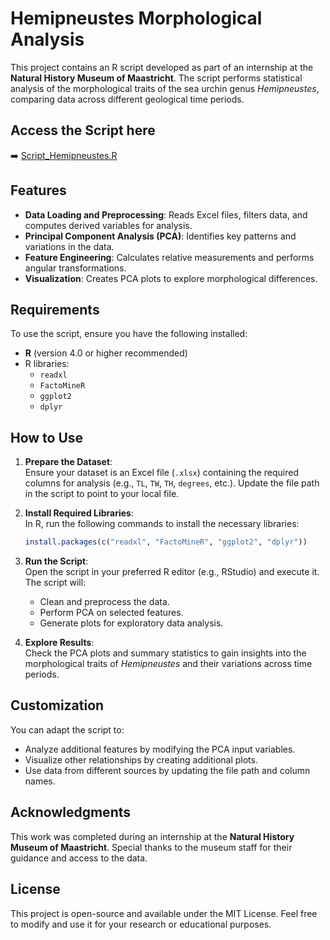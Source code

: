 
# Hemipneustes Morphological Analysis

This project contains an R script developed as part of an internship at the **Natural History Museum of Maastricht**. The script performs statistical analysis of the morphological traits of the sea urchin genus *Hemipneustes*, comparing data across different geological time periods.

## Access the Script here
➡️ [Script_Hemipneustes.R](./Script_Hemipneustes.R)

## Features
- **Data Loading and Preprocessing**: Reads Excel files, filters data, and computes derived variables for analysis.
- **Principal Component Analysis (PCA)**: Identifies key patterns and variations in the data.
- **Feature Engineering**: Calculates relative measurements and performs angular transformations.
- **Visualization**: Creates PCA plots to explore morphological differences.

## Requirements
To use the script, ensure you have the following installed:
- **R** (version 4.0 or higher recommended)
- R libraries:
  - `readxl`
  - `FactoMineR`
  - `ggplot2`
  - `dplyr`

## How to Use
1. **Prepare the Dataset**:  
   Ensure your dataset is an Excel file (`.xlsx`) containing the required columns for analysis (e.g., `TL`, `TW`, `TH`, `degrees`, etc.). Update the file path in the script to point to your local file.

2. **Install Required Libraries**:  
   In R, run the following commands to install the necessary libraries:
   ```R
   install.packages(c("readxl", "FactoMineR", "ggplot2", "dplyr"))
   ```

3. **Run the Script**:  
   Open the script in your preferred R editor (e.g., RStudio) and execute it. The script will:
   - Clean and preprocess the data.
   - Perform PCA on selected features.
   - Generate plots for exploratory data analysis.

4. **Explore Results**:  
   Check the PCA plots and summary statistics to gain insights into the morphological traits of *Hemipneustes* and their variations across time periods.

## Customization
You can adapt the script to:
- Analyze additional features by modifying the PCA input variables.
- Visualize other relationships by creating additional plots.
- Use data from different sources by updating the file path and column names.

## Acknowledgments
This work was completed during an internship at the **Natural History Museum of Maastricht**. Special thanks to the museum staff for their guidance and access to the data.

## License
This project is open-source and available under the MIT License. Feel free to modify and use it for your research or educational purposes.

